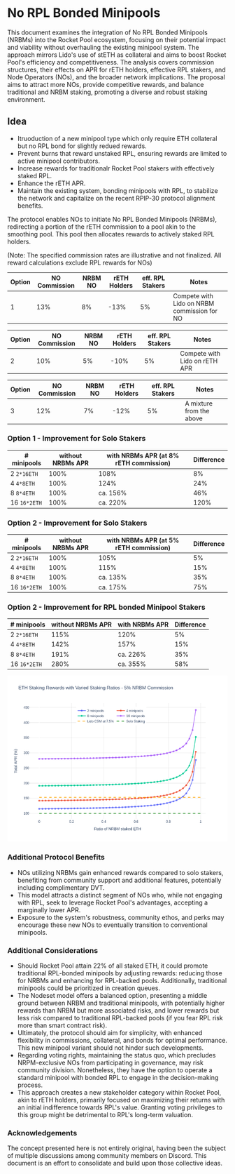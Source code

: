 # No RPL Bonded Minipools

This document examines the integration of No RPL Bonded Minipools (NRBMs) into the Rocket Pool ecosystem, focusing on their potential impact and viability without overhauling the existing minipool system. The approach mirrors Lido's use of stETH as collateral and aims to boost Rocket Pool's efficiency and competitiveness. The analysis covers commission structures, their effects on APR for rETH holders, effective RPL stakers, and Node Operators (NOs), and the broader network implications. The proposal aims to attract more NOs, provide competitive rewards, and balance traditional and NRBM staking, promoting a diverse and robust staking environment.


## Idea

- Itruoduction of a new minipool type which only require ETH collateral but no RPL bond for slightly redued rewards.
- Prevent burns that reward unstaked RPL, ensuring rewards are limited to active minipool contributors.
- Increase rewards for traditionalr Rocket Pool stakers with effectively staked RPL.
- Enhance the rETH APR.
- Maintain the existing system, bonding minipools with RPL, to stabilize the network and capitalize on the recent RPIP-30 protocol alignment benefits.

The protocol enables NOs to initiate No RPL Bonded Minipools (NRBMs), redirecting a portion of the rETH commission to a pool akin to the smoothing pool. This pool then allocates rewards to actively staked RPL holders.

(Note: The specified commission rates are illustrative and not finalized. All reward calculations exclude RPL rewards for NOs)

| Option   | NO Commission | NRBM NO         | rETH Holders | eff. RPL Stakers | Notes |
| -------- | ------------- | --------------- | ------------ | ---------------- | ----- |
| 1        | 13%           | 8%              | -13%         | 5%               | Compete with Lido on NRBM commission for NO    |


| Option   | NO Commission | NRBM NO         | rETH Holders | eff. RPL Stakers | Notes |
| -------- | ------------- | --------------- | ------------ | ---------------- | ----- |
| 2        | 10%           | 5%              | -10%         | 5%               | Compete with Lido on rETH APR     |


| Option   | NO Commission | NRBM NO         | rETH Holders | eff. RPL Stakers | Notes |
| -------- | ------------- | --------------- | ------------ | ---------------- | ----- |
| 3        | 12%           | 7%              | -12%         | 5%               | A mixture from the above     |

### Option 1 - Improvement for Solo Stakers
| # minipools | without NRBMs APR | with NRBMs APR (at 8% rETH commission) | Difference |
| ----------- | ----------------- | -------------- | -----------|
| 2    `2*16ETH`       | 100% | 108%      | 8%  |
| 4    `4*8ETH`        | 100% | 124%      | 24% | 
| 8    `8*4ETH`        | 100% | ca. 156%  | 46% |
| 16   `16*2ETH`       | 100% | ca. 220%  | 120% |

### Option 2 - Improvement for Solo Stakers
| # minipools | without NRBMs APR | with NRBMs APR (at 5% rETH commission) | Difference |
| ----------- | ----------------- | -------------- | -----------|
| 2    `2*16ETH`       | 100% | 105%      | 5%  |
| 4    `4*8ETH`        | 100% | 115%      | 15% | 
| 8    `8*4ETH`        | 100% | ca. 135%  | 35% |
| 16   `16*2ETH`       | 100% | ca. 175%  | 75% |

### Option 2 - Improvement for RPL bonded Minipool Stakers
| # minipools | without NRBMs APR | with NRBMs APR | Difference |
| ----------- | ----------------- | -------------- | -----------|
| 2    `2*16ETH`       | 115% | 120%      | 5%  |
| 4    `4*8ETH`        | 142% | 157%      | 15% | 
| 8    `8*4ETH`        | 191% | ca. 226%  | 35% |
| 16   `16*2ETH`       | 280% | ca. 355%  | 58% |


![Alt text](/no-rewards-varied-staking-ratio.png)

### Additional Protocol Benefits
- NOs utilizing NRBMs gain enhanced rewards compared to solo stakers, benefiting from community support and additional features, potentially including complimentary DVT.
- This model attracts a distinct segment of NOs who, while not engaging with RPL, seek to leverage Rocket Pool's advantages, accepting a marginally lower APR.
- Exposure to the system's robustness, community ethos, and perks may encourage these new NOs to eventually transition to conventional minipools.


### Additional Considerations
- Should Rocket Pool attain 22% of all staked ETH, it could promote traditional RPL-bonded minipools by adjusting rewards: reducing those for NRBMs and enhancing for RPL-backed pools. Additionally, traditional minipools could be prioritized in creation queues.
- The Nodeset model offers a balanced option, presenting a middle ground between NRBM and traditional minipools, with potentially higher rewards than NRBM but more associated risks, and lower rewards but less risk compared to traditional RPL-backed pools (if you fear RPL risk more than smart contract risk). 
- Ultimately, the protocol should aim for simplicity, with enhanced flexibility in commissions, collateral, and bonds for optimal performance. This new minipool variant should not hinder such developments.
- Regarding voting rights, maintaining the status quo, which precludes NRPM-exclusive NOs from participating in governance, may risk community division. Nonetheless, they have the option to operate a standard minipool with bonded RPL to engage in the decision-making process.
- This approach creates a new stakeholder category within Rocket Pool, akin to rETH holders, primarily focused on maximizing their returns with an initial indifference towards RPL's value. Granting voting privileges to this group might be detrimental to RPL's long-term valuation.


### Acknowledgements
The concept presented here is not entirely original, having been the subject of multiple discussions among community members on Discord. This document is an effort to consolidate and build upon those collective ideas.

